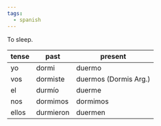 ```yaml
---
tags:
  - spanish
---
```


To sleep.

| tense | past | present |
| ----- | ---- | ------- |
|yo | dormi | duermo
|vos | dormiste | duermos (Dormis Arg.)
|el |durmío | duerme
|nos| dormimos | dormimos
|ellos| durmieron |duermen
